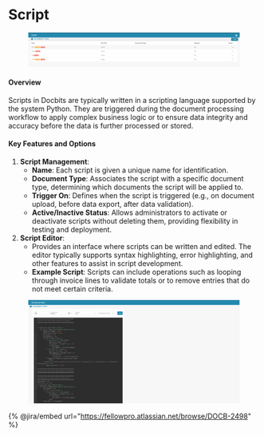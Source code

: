 # Script

<figure><img src="../../../../.gitbook/assets/Bildschirmfoto 2024-05-08 um 09.43.25.png" alt=""><figcaption></figcaption></figure>

#### Overview

Scripts in Docbits are typically written in a scripting language supported by the system Python. They are triggered during the document processing workflow to apply complex business logic or to ensure data integrity and accuracy before the data is further processed or stored.

#### Key Features and Options

1. **Script Management**:
   * **Name**: Each script is given a unique name for identification.
   * **Document Type**: Associates the script with a specific document type, determining which documents the script will be applied to.
   * **Trigger On**: Defines when the script is triggered (e.g., on document upload, before data export, after data validation).
   * **Active/Inactive Status**: Allows administrators to activate or deactivate scripts without deleting them, providing flexibility in testing and deployment.
2. **Script Editor**:
   * Provides an interface where scripts can be written and edited. The editor typically supports syntax highlighting, error highlighting, and other features to assist in script development.
   * **Example Script**: Scripts can include operations such as looping through invoice lines to validate totals or to remove entries that do not meet certain criteria.

<figure><img src="../../../../.gitbook/assets/Bildschirmfoto 2024-05-08 um 09.43.37.png" alt=""><figcaption></figcaption></figure>

{% @jira/embed url="https://fellowpro.atlassian.net/browse/DOCB-2498" %}
